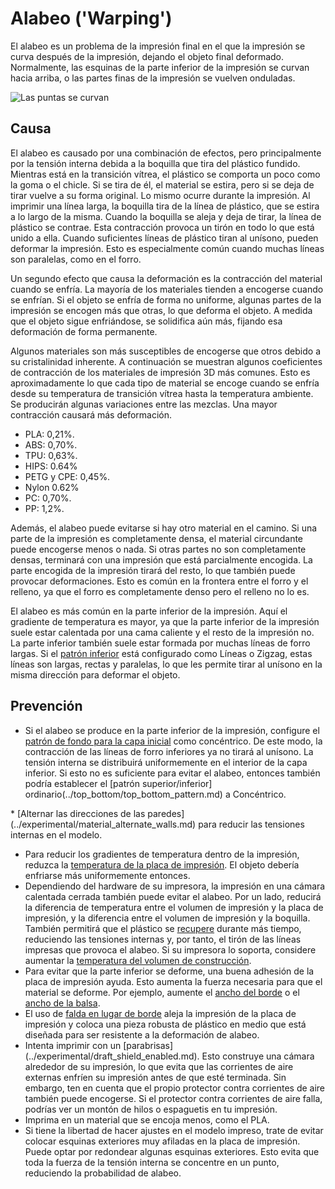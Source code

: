 Alabeo ('Warping')
====
El alabeo es un problema de la impresión final en el que la impresión se curva después de la impresión, dejando el objeto final deformado. Normalmente, las esquinas de la parte inferior de la impresión se curvan hacia arriba, o las partes finas de la impresión se vuelven onduladas.

![Las puntas se curvan](../images/warping.jpg)

Causa
----
El alabeo es causado por una combinación de efectos, pero principalmente por la tensión interna debida a la boquilla que tira del plástico fundido. Mientras está en la transición vítrea, el plástico se comporta un poco como la goma o el chicle. Si se tira de él, el material se estira, pero si se deja de tirar vuelve a su forma original. Lo mismo ocurre durante la impresión. Al imprimir una línea larga, la boquilla tira de la línea de plástico, que se estira a lo largo de la misma. Cuando la boquilla se aleja y deja de tirar, la línea de plástico se contrae. Esta contracción provoca un tirón en todo lo que está unido a ella. Cuando suficientes líneas de plástico tiran al unísono, pueden deformar la impresión. Esto es especialmente común cuando muchas líneas son paralelas, como en el forro.

Un segundo efecto que causa la deformación es la contracción del material cuando se enfría. La mayoría de los materiales tienden a encogerse cuando se enfrían. Si el objeto se enfría de forma no uniforme, algunas partes de la impresión se encogen más que otras, lo que deforma el objeto. A medida que el objeto sigue enfriándose, se solidifica aún más, fijando esa deformación de forma permanente.

Algunos materiales son más susceptibles de encogerse que otros debido a su cristalinidad inherente. A continuación se muestran algunos coeficientes de contracción de los materiales de impresión 3D más comunes. Esto es aproximadamente lo que cada tipo de material se encoge cuando se enfría desde su temperatura de transición vítrea hasta la temperatura ambiente. Se producirán algunas variaciones entre las mezclas. Una mayor contracción causará más deformación.
* PLA: 0,21%.
* ABS: 0,70%.
* TPU: 0,63%.
* HIPS: 0.64%
* PETG y CPE: 0,45%.
* Nylon 0.62%
* PC: 0,70%.
* PP: 1,2%.

Además, el alabeo puede evitarse si hay otro material en el camino. Si una parte de la impresión es completamente densa, el material circundante puede encogerse menos o nada. Si otras partes no son completamente densas, terminará con una impresión que está parcialmente encogida. La parte encogida de la impresión tirará del resto, lo que también puede provocar deformaciones. Esto es común en la frontera entre el forro y el relleno, ya que el forro es completamente denso pero el relleno no lo es.

El alabeo es más común en la parte inferior de la impresión. Aquí el gradiente de temperatura es mayor, ya que la parte inferior de la impresión suele estar calentada por una cama caliente y el resto de la impresión no. La parte inferior también suele estar formada por muchas líneas de forro largas. Si el [patrón inferior](../top_bottom/top_bottom_pattern.md) está configurado como Líneas o Zigzag, estas líneas son largas, rectas y paralelas, lo que les permite tirar al unísono en la misma dirección para deformar el objeto.

Prevención
----
* Si el alabeo se produce en la parte inferior de la impresión, configure el [patrón de fondo para la capa inicial](../top_bottom/top_bottom_pattern_0.md) como concéntrico. De este modo, la contracción de las líneas de forro inferiores ya no tirará al unísono. La tensión interna se distribuirá uniformemente en el interior de la capa inferior. Si esto no es suficiente para evitar el alabeo, entonces también podría establecer el [patrón superior/inferior] ordinario(../top_bottom/top_bottom_pattern.md) a Concéntrico.
<!--if cura_version>=5.0-->* [Alternar las direcciones de las paredes](../experimental/material_alternate_walls.md) para reducir las tensiones internas en el modelo.<! --endif-->
* Para reducir los gradientes de temperatura dentro de la impresión, reduzca la [temperatura de la placa de impresión](../material/material_bed_temperature.md). El objeto debería enfriarse más uniformemente entonces.
* Dependiendo del hardware de su impresora, la impresión en una cámara calentada cerrada también puede evitar el alabeo. Por un lado, reducirá la diferencia de temperatura entre el volumen de impresión y la placa de impresión, y la diferencia entre el volumen de impresión y la boquilla. También permitirá que el plástico se [recupere](https://en.wikipedia.org/wiki/Annealing_%28glass%29) durante más tiempo, reduciendo las tensiones internas y, por tanto, el tirón de las líneas impresas que provoca el alabeo. Si su impresora lo soporta, considere aumentar la [temperatura del volumen de construcción](../material/build_volume_temperature.md).
* Para evitar que la parte inferior se deforme, una buena adhesión de la placa de impresión ayuda. Esto aumenta la fuerza necesaria para que el material se deforme. Por ejemplo, aumente el [ancho del borde](../platform_adhesion/brim_width.md) o el [ancho de la balsa](../platform_adhesion/raft_margin.md).
* El uso de [falda en lugar de borde](../platform_adhesion/adhesion_type.md) aleja la impresión de la placa de impresión y coloca una pieza robusta de plástico en medio que está diseñada para ser resistente a la deformación de alabeo.
* Intenta imprimir con un [parabrisas] (../experimental/draft_shield_enabled.md). Esto construye una cámara alrededor de su impresión, lo que evita que las corrientes de aire externas enfríen su impresión antes de que esté terminada. Sin embargo, ten en cuenta que el propio protector contra corrientes de aire también puede encogerse. Si el protector contra corrientes de aire falla, podrías ver un montón de hilos o espaguetis en tu impresión.
* Imprima en un material que se encoja menos, como el PLA.
* Si tiene la libertad de hacer ajustes en el modelo impreso, trate de evitar colocar esquinas exteriores muy afiladas en la placa de impresión. Puede optar por redondear algunas esquinas exteriores. Esto evita que toda la fuerza de la tensión interna se concentre en un punto, reduciendo la probabilidad de alabeo.